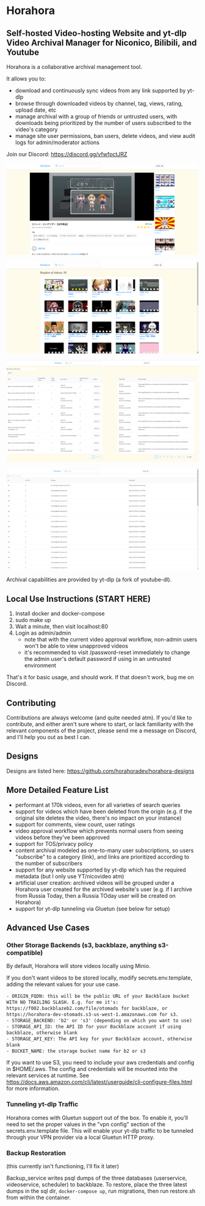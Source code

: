 # Horahora
## Self-hosted Video-hosting Website and yt-dlp Video Archival Manager for Niconico, Bilibili, and Youtube

Horahora is a collaborative archival management tool.

It allows you to:
- download and continuously sync videos from any link supported by yt-dlp
- browse through downloaded videos by channel, tag, views, rating, upload date, etc
- manage archival with a group of friends or untrusted users, with downloads being prioritized by the number of users subscribed to the video's category
- manage site user permissions, ban users, delete videos, and view audit logs for admin/moderator actions

Join our Discord: https://discord.gg/vfwfpctJRZ

![](https://raw.githubusercontent.com/horahoradev/horahora-designs/master/video_page.png)

![](https://raw.githubusercontent.com/horahoradev/horahora-designs/master/homepage.png)

![](https://raw.githubusercontent.com/horahoradev/horahora-designs/master/Archival_requests_new.png)

![](https://raw.githubusercontent.com/horahoradev/horahora-designs/master/Audit_logs.png)

Archival capabilities are provided by yt-dlp (a fork of youtube-dl).

## Local Use Instructions (START HERE)

1. Install docker and docker-compose
2. sudo make up
3. Wait a minute, then visit localhost:80
4. Login as admin/admin
    - note that with the current video approval workflow, non-admin users won't be able to view unapproved videos
    - it's recommended to visit /password-reset immediately to change the admin user's default password if using in an untrusted environment
  
That's it for basic usage, and should work. If that doesn't work, bug me on Discord.

## Contributing
Contributions are always welcome (and quite needed atm). If you'd like to contribute, and either aren't sure where to start, or lack familiarity with the relevant components of the project, please send me a message on Discord, and I'll help you out as best I can.

## Designs
Designs are listed here:
https://github.com/horahoradev/horahora-designs

## More Detailed Feature List
- performant at 170k videos, even for all varieties of search queries
- support for videos which have been deleted from the origin (e.g. if the original site deletes the video, there's no impact on your instance)
- support for comments, view count, user ratings
- video approval workflow which prevents normal users from seeing videos before they've been approved
- support for TOS/privacy policy
- content archival modeled as one-to-many user subscriptions, so users "subscribe" to a category (link), and links are prioritized according to the number of subscribers
- support for any website supported by yt-dlp which has the required metadata (but I only use YT/nicovideo atm)
- artificial user creation: archived videos will be grouped under a Horahora user created for the archived website's user (e.g. if I archive from Russia Today, then a Russia TOday user will be created on Horahora)
- support for yt-dlp tunneling via Gluetun (see below for setup)

## Advanced Use Cases
### Other Storage Backends (s3, backblaze, anything s3-compatible)
By default, Horahora will store videos locally using Minio.

If you don't want videos to be stored locally, modify secrets.env.template, adding the relevant values for your use case.

    - ORIGIN_FQDN: this will be the public URL of your Backblaze bucket WITH NO TRAILING SLASH. E.g. for me it's: https://f002.backblazeb2.com/file/otomads for backblaze, or https://horahora-dev-otomads.s3-us-west-1.amazonaws.com for s3.
    - STORAGE_BACKEND: 'b2' or 's3' (depending on which you want to use)
    - STORAGE_API_ID: the API ID for your Backblaze account if using backblaze, otherwise blank
    - STORAGE_API_KEY: The API key for your Backblaze account, otherwise blank
    - BUCKET_NAME: the storage bucket name for b2 or s3
  If you want to use S3, you need to include your aws credentials and config in $HOME/.aws. The config and credentials will be mounted into the relevant services at runtime. See https://docs.aws.amazon.com/cli/latest/userguide/cli-configure-files.html for more information.

### Tunneling yt-dlp Traffic
Horahora comes with Gluetun support out of the box. To enable it, you'll need to set the proper values in the "vpn config" section of the secrets.env.template file. This will enable your yt-dlp traffic to be tunneled through your VPN provider via a local Gluetun HTTP proxy.

### Backup Restoration
(this currently isn't functioning, I'll fix it later)

Backup_service writes psql dumps of the three databases (userservice, videoservice, scheduler) to backblaze. To restore, place the three latest dumps in the sql dir, `docker-compose up`, run migrations, then run restore.sh from within the container.
